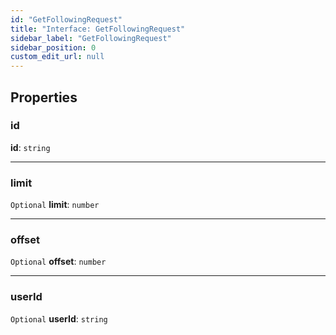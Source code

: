 ```yaml
---
id: "GetFollowingRequest"
title: "Interface: GetFollowingRequest"
sidebar_label: "GetFollowingRequest"
sidebar_position: 0
custom_edit_url: null
---
```


## Properties

### id

 **id**: `string`

___

### limit

 `Optional` **limit**: `number`

___

### offset

 `Optional` **offset**: `number`

___

### userId

 `Optional` **userId**: `string`

